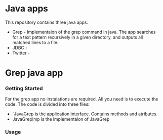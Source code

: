 # Java apps
This repository contains three java apps.
- Grep - Implementaion of the grep command in java. The app searches for a text pattern recursively in a given directory, and outputs all matched lines to a file.
- JDBC -
- Twitter - 

# Grep java app
### Getting Started
For the grep app no instalations are required. All you need is to execute the code.
The code is divided into three files:
 - `JavaGrep is the application interface. Contains methods and atributes.
 - JavaGrepImp is the implementaion of JavaGrep

### Usage


<!--stackedit_data:
eyJoaXN0b3J5IjpbMTMyMzM4NTU0Ml19
-->